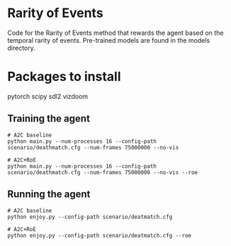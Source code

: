 # Rarity of Events
Code for the Rarity of Events method that rewards the agent based on the temporal rarity of events.
Pre-trained models are found in the models directory.

# Packages to install
pytorch
scipy
sdl2
vizdoom

## Training the agent
~~~~
# A2C baseline
python main.py --num-processes 16 --config-path scenario/deathmatch.cfg --num-frames 75000000 --no-vis

# A2C+RoE
python main.py --num-processes 16 --config-path scenario/deathmatch.cfg --num-frames 75000000 --no-vis --roe
~~~~

## Running the agent
~~~~
# A2C baseline
python enjoy.py --config-path scenario/deatmatch.cfg

# A2C+RoE
python enjoy.py --config-path scenario/deatmatch.cfg --roe
~~~~
